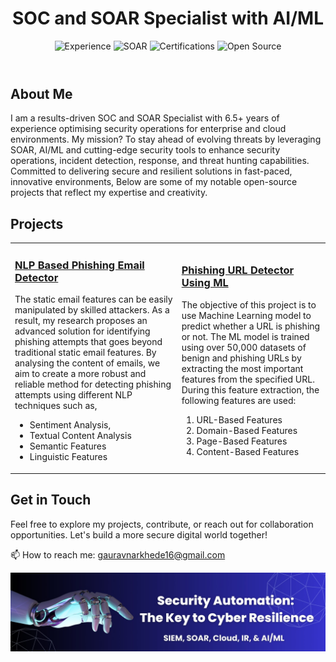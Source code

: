 <body>
  <header>
    <h1>SOC and SOAR Specialist with AI/ML</h1>
    <div class="badges">
      <img src="https://img.shields.io/badge/Experience-6.5%2B%20Years-orange" alt="Experience">
      <img src="https://img.shields.io/badge/SOAR-XSOAR%20%7C%20Sentinel%20%7C%20XSIAM-success" alt="SOAR">
      <img src="https://img.shields.io/badge/Certifications-GCIH%20%7C%20AZ900%20%7C%20ESCA-blue" alt="Certifications">
      <img src="https://img.shields.io/badge/Open%20Source-Contributor-informational" alt="Open Source">
    </div>
  </header>


## About Me
I am a results-driven SOC and SOAR Specialist with 6.5+ years of experience optimising security operations for enterprise and cloud environments. My mission? To stay ahead of evolving threats by leveraging SOAR, AI/ML and cutting-edge security tools to enhance security operations, incident detection, response, and threat hunting capabilities. Committed to delivering secure and resilient solutions in fast-paced, innovative environments, 
Below are some of my notable open-source projects that reflect my expertise and creativity.


## Projects

<table>
<tr><td>

### [NLP Based Phishing Email Detector](https://github.com/GauravCyberAI/Phishing-Emails-Detection-Using-Natural-Language-Processing-NLP-Techniques)
The static email features can be easily manipulated by skilled attackers. As a result, my research proposes an advanced solution for identifying phishing attempts that goes beyond traditional static email features. By analysing the content of emails, we aim to create a more robust and reliable method for detecting phishing attempts using different NLP techniques such as,
- Sentiment Analysis, 
- Textual Content Analysis
- Semantic Features
- Linguistic Features 

</td><td>

### [Phishing URL Detector Using ML](https://github.com/GauravCyberAI/Phishing-URL-Detection-Using-Machine-Learning)
The objective of this project is to use Machine Learning model to predict whether a URL is phishing or not. The ML model is trained using over 50,000 datasets of benign and phishing URLs by extracting the most important features from the specified URL. 
During this feature extraction, the following features are used: 
1. URL-Based Features
2. Domain-Based Features 
3. Page-Based Features
4. Content-Based Features

</td></tr>
</table>


## Get in Touch
Feel free to explore my projects, contribute, or reach out for collaboration opportunities. Let's build a more secure digital world together!

📫 How to reach me: [gauravnarkhede16@gmail.com](mailto:gauravnarkhede16@gmail.com)

<div align="center">
<img src="https://github.com/GauravCyberAI/GauravCyberAI/blob/main/SecurityAutomation.png" width=512>
</div>

